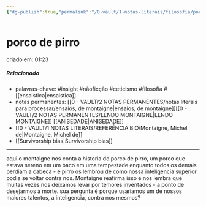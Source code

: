 ```yaml
---
{"dg-publish":true,"permalink":"/0-vault/1-notas-literais/filosofia/porco-de-pirro/","tags":["insight","nãoficção","ceticismo","filosofia"],"dgHomeLink":true,"dgShowLocalGraph":true,"dgShowFileTree":true,"noteIcon":""}
---
```


# porco de pirro
criado em: 01:23

##### Relacionado
- palavras-chave: #insight #nãoficção #ceticismo #filosofia #[[ensaistica\|ensaistica]]
- notas permanentes: [[0 - VAULT/2 NOTAS PERMANENTES/notas literais para processar/ensaios, de montaigne\|ensaios, de montaigne]][[0 - VAULT/2 NOTAS PERMANENTES/LENDO MONTAIGNE\|LENDO MONTAIGNE]] [[ANISEDADE\|ANISEDADE]] 
- [[0 - VAULT/1 NOTAS LITERAIS/REFERÊNCIA BIO/Montaigne, Michel de\|Montaigne, Michel de]] 
- [[Survivorship bias\|Survivorship bias]]

---
aqui o montaigne nos conta a historia do porco de pirro, um porco que estava sereno em um baco em uma tempestade enquanto todos os demais perdiam a cabeca - e pirro os lembrou de como nossa inteligencia superior podia se voltar contra nos. Montaigne reafirma isso e nos lembra que muitas vezes nos deixamos levar por temores inventados - a ponto de desejarmos a morte. sua pergunta é porque usariamos um de nossos maiores talentos, a inteligencia, contra nos mesmos?
